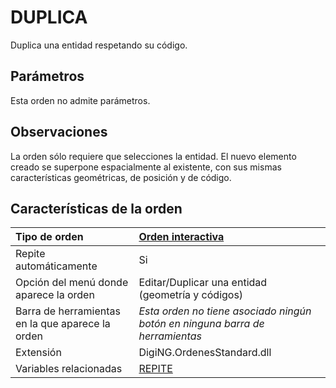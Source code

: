 # DUPLICA

Duplica una entidad respetando su código.

## Parámetros

Esta orden no admite parámetros.

## Observaciones

La orden sólo requiere que selecciones la entidad. El nuevo elemento creado se superpone espacialmente al existente, con sus mismas características geométricas, de posición y de código.

## Características de la orden

| Tipo de orden | [Orden interactiva](duplica.md) |
| :--- | :--- |
| Repite automáticamente | Si |
| Opción del menú donde aparece la orden | Editar/Duplicar una entidad \(geometría y códigos\) |
| Barra de herramientas en la que aparece la orden | _Esta orden no tiene asociado ningún botón en ninguna barra de herramientas_ |
| Extensión | DigiNG.OrdenesStandard.dll |
| Variables relacionadas | [REPITE](https://github.com/digi21/docs/tree/7fc627c885c16fb88afc7cc05a6df2a2f4a54563/digi3d-net/referencia/digi3d.net/ventana-de-dibujo/ordenes/d/REPITE.html) |

